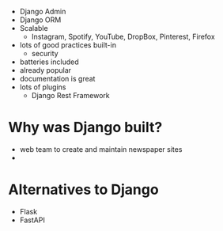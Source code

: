 - Django Admin
- Django ORM
- Scalable
	- Instagram, Spotify, YouTube, DropBox, Pinterest, Firefox
- lots of good practices built-in
	- security
- batteries included
- already popular
- documentation is great
- lots of plugins
	- Django Rest Framework

# Why was Django built?

- web team to create and maintain newspaper sites
- 


# Alternatives to Django

- Flask
- FastAPI